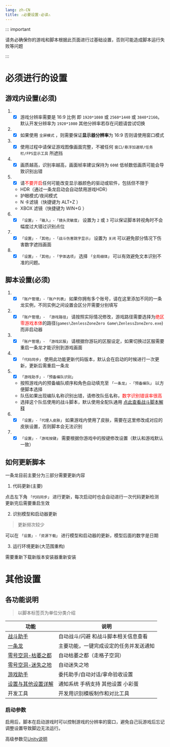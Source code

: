 ```yaml
---
lang: zh-CN
title: ⚠︎必要设置-必读⚠︎
---
```


::: important

请务必确保你的游戏和脚本根据此页面进行过基础设置，否则可能造成脚本运行失败等问题

:::

# 必须进行的设置

## 游戏内设置(必须)

1. - [x] 游戏分辨率需要是 16:9 比例 即 `1920*1080` 或 `2560*1440` 或 `3840*2160`。默认开发分辨率为 `1920*1080` 其他分辨率若存在问题请尝试切换
1. - [x] 如果使用 `全屏模式` ，则需要保证**显示器分辨率**为 16:9 否则请使用窗口模式
1. - [x] 使用过程中请保证游戏图像画面完整，不被任何 `窗口/悬浮加速球/任务栏/FPS显示工具` 所遮挡
1. - [x] 画质越高，识别率越高，画面帧率建议保持为 `60帧` 低帧数低画质可能会导致识别出错
1. - [x] 请<font color="red">不要开启</font>任何可能改变显示器颜色的驱动或软件，包括但不限于
    - HDR（通过一条龙启动会自动禁用游戏HDR）
    - 护眼模式/夜间模式
    - N 卡滤镜（快捷键为 ALT+Z ）
    - XBOX 滤镜（快捷键为 WIN+G ）
1. - [x] `「设置」-「输入」-「镜头灵敏度」` 设置为 `2` 或 `3` 可以保证脚本转视角时不会幅度过大错过识别点位
1. - [x] `「设置」-「其他」-「战斗伤害跳字显示」` 设置为 `关闭` 可以避免部分情况下伤害数字遮挡画面
1. - [x] `「设置」-「其他」-「字体选项」` 选择 `「全局细体」` 可以有效避免文本识别不准的问题。

## 脚本设置(必须)

1. - [x] `「账户管理」-「账户列表」` 如果你拥有多个账号，请在这里添加不同的一条龙实例，不同实例之间设置会区分开需要分别填写
1. - [x] `「账户管理」- 「游戏路径」` 请按照实际情况修改，游戏路径需要选择为<font color="red">绝区零游戏本体</font>的路径(`games\ZenlessZoneZero Game\ZenlessZoneZero.exe`)而非启动器
1. - [x] `「账户管理」- 「游戏区服」` 请根据你游玩的区服设定，如果切换过区服需要重启一条龙才能识别到游戏画面
1. - [x] `「代码同步」` 使用此功能更新代码版本，默认会在启动的时候进行一次更新，更新后需重启一条龙
1. - [x] `「游戏助手」-「预备编队识别」` 
    - 按照游戏内的预备编队顺序和角色自动填充至 `「一条龙」-「预备编队」` 以方便脚本选择
    - 队伍如果出现编队名称识别出错，请修改队伍名称，<font color="red">数字识别错误率很高</font>
    - 选择这个队伍使用的战斗脚本，默认使用全配队通用 [点此查看战斗脚本解释](./feat_battle_assistant.md)
1. - [x] `「设置」-「代理人皮肤」` 如果游戏内使用了皮肤，需要在这里修改成对应的皮肤设置，否则脚本会无法识别
1. - [x] `「设置」-「游戏按键」` 需要根据你游戏中的按键修改设置（默认和游戏默认一致）

## 如何更新脚本

一条龙目前主要分为三部分需要更新内容
1. 代码更新(主要)

点击左下角 `「代码同步」` 进行更新，每次启动时也会自动进行一次代码更新检测  
更新完后需要重启生效

2. 识别模型和启动器更新

> 更新频次较少

可以在 `「设置」-「资源下载」` 进行模型和启动器的更新，模型后面的数字是日期

3. 运行环境更新(大范围重构)

需要重新下载新版本安装器重新安装

# 其他设置

## 各功能说明
> 以脚本标签页为单位分类介绍

|  功能   | 说明  |
|  ----  | ----  |
| [战斗助手](./feat_battle_assistant.md) | 自动战斗/闪避 和战斗脚本相关信息查看 |
| [一条龙](./feat_one_dragon.md)  | 主要功能，一键完成设定的任务并发送通知 |
| [零号空洞-枯萎之都](./feat_hollow_zero.md) | 自动枯萎之都（走格子空洞） |
| [零号空洞-迷失之地](./feat_lost_void.md) | 自动迷失之地 |
| [游戏助手](./feat_game_assistant.md) | 委托助手/自动对话/拿命验收设置 |
| [设置与其他设置详解](./feat_gamepad.md) | 通知系统 手柄支持 其他设置 小彩蛋 |
| 开发工具 | 开发用识别模板制作和对比工具 |

### 启动参数

启用后，脚本在启动游戏时可以控制游戏的分辨率的窗口，避免自己玩游戏后忘记调整设置导致脚边无法运行。

高级参数见[Unity说明](https://docs.unity3d.com/Manual/PlayerCommandLineArguments.html)